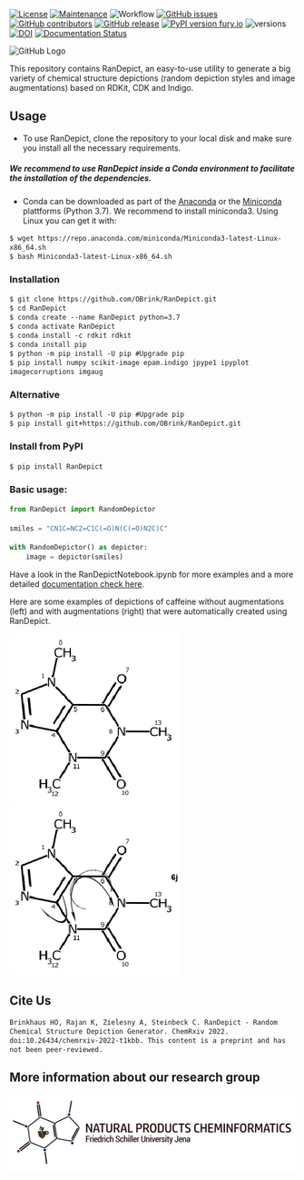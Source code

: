 [![License](https://img.shields.io/badge/License-MIT%202.0-blue.svg)](https://opensource.org/licenses/MIt)
[![Maintenance](https://img.shields.io/badge/Maintained%3F-yes-blue.svg)](https://github.com/OBrink/RanDepict/graphs/commit-activity)
![Workflow](https://github.com/OBrink/RanDepict/actions/workflows/ci_pytest.yml/badge.svg)
[![GitHub issues](https://img.shields.io/github/issues/OBrink/RanDepict.svg)](https://GitHub.com/OBrink/RanDepict/issues/)
[![GitHub contributors](https://img.shields.io/github/contributors/OBrink/RanDepict.svg)](https://GitHub.com/OBrink/RanDepict/graphs/contributors/)
[![GitHub release](https://img.shields.io/github/release/OBrink/RanDepict.svg)](https://GitHub.com/OBrink/RanDepict/releases/)
[![PyPI version fury.io](https://badge.fury.io/py/RanDepict.svg)](https://pypi.python.org/pypi/RanDepict/)
![versions](https://img.shields.io/pypi/pyversions/RanDepict.svg)
[![DOI](https://zenodo.org/badge/DOI/10.5281/zenodo.5531702.svg)](https://doi.org/10.5281/zenodo.5531702)
[![Documentation Status](https://readthedocs.org/projects/randepict/badge/?version=latest)](https://randepict.readthedocs.io/en/latest/?badge=latest)

![GitHub Logo](https://github.com/OBrink/RanDepict/blob/main/RanDepict/logo_bg_white-1.png?raw=true)

This repository contains RanDepict, an easy-to-use utility to generate a big variety of chemical structure depictions (random depiction styles and image augmentations) based on RDKit, CDK and Indigo.

## Usage
-  To use RanDepict, clone the repository to your local disk and make sure you install all the necessary requirements.

##### We recommend to use RanDepict inside a Conda environment to facilitate the installation of the dependencies.
- Conda can be downloaded as part of the [Anaconda](https://www.anaconda.com/) or the [Miniconda](https://conda.io/en/latest/miniconda.html) plattforms (Python 3.7). We recommend to install miniconda3. Using Linux you can get it with:
```shell
$ wget https://repo.anaconda.com/miniconda/Miniconda3-latest-Linux-x86_64.sh
$ bash Miniconda3-latest-Linux-x86_64.sh
```
### Installation

```shell
$ git clone https://github.com/OBrink/RanDepict.git
$ cd RanDepict
$ conda create --name RanDepict python=3.7
$ conda activate RanDepict
$ conda install -c rdkit rdkit
$ conda install pip
$ python -m pip install -U pip #Upgrade pip
$ pip install numpy scikit-image epam.indigo jpype1 ipyplot imagecorruptions imgaug
```
### Alternative
```shell
$ python -m pip install -U pip #Upgrade pip
$ pip install git+https://github.com/OBrink/RanDepict.git
```

### Install from PyPI
```shell
$ pip install RanDepict
```

### Basic usage: 
```python
from RanDepict import RandomDepictor

smiles = "CN1C=NC2=C1C(=O)N(C(=O)N2C)C"

with RandomDepictor() as depictor:
    image = depictor(smiles)
``` 

Have a look in the RanDepictNotebook.ipynb for more examples and a more detailed [documentation check here](https://randepict.readthedocs.io/en/latest/).

Here are some examples of depictions of caffeine without augmentations (left) and with augmentations (right) that were automatically created using RanDepict. 

![](caffeine_no_augmentations.gif)   ![](caffeine_augmentations.gif)












## Cite Us
```Text
Brinkhaus HO, Rajan K, Zielesny A, Steinbeck C. RanDepict - Random Chemical Structure Depiction Generator. ChemRxiv 2022. doi:10.26434/chemrxiv-2022-t1kbb. This content is a preprint and has not been peer-reviewed.
 ```
## More information about our research group

[![GitHub Logo](https://github.com/Kohulan/DECIMER-Image-to-SMILES/blob/master/assets/CheminfGit.png?raw=true)](https://cheminf.uni-jena.de)


